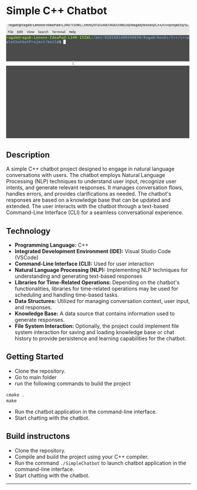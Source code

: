 # Simple C++ Chatbot

<!--![Chatbot Demo](Simple_Cpp_Chatbot.gif)
-->
<kbd><img src="Simple_Cpp_Chatbot.gif" width="500"></kbd>

## Description

A simple C++ chatbot project designed to engage in natural language conversations with users. The chatbot employs Natural Language Processing (NLP) techniques to understand user input, recognize user intents, and generate relevant responses. It manages conversation flows, handles errors, and provides clarifications as needed. The chatbot's responses are based on a knowledge base that can be updated and extended. The user interacts with the chatbot through a text-based Command-Line Interface (CLI) for a seamless conversational experience.

## Technology

- **Programming Language:** C++
- **Integrated Development Environment (IDE):** Visual Studio Code (VSCode)
- **Command-Line Interface (CLI):** Used for user interaction
- **Natural Language Processing (NLP):** Implementing NLP techniques for understanding and generating text-based responses
- **Libraries for Time-Related Operations:** Depending on the chatbot's functionalities, libraries for time-related operations may be used for scheduling and handling time-based tasks.
- **Data Structures:** Utilized for managing conversation context, user input, and responses.
- **Knowledge Base:** A data source that contains information used to generate responses.
- **File System Interaction:** Optionally, the project could implement file system interaction for saving and loading knowledge base or chat history to provide persistence and learning capabilities for the chatbot.

## Getting Started

- Clone the repository.
- Go to main folder
- run the following commands to build the project

```
cmake .
make
```
- Run the chatbot application in the command-line interface.
- Start chatting with the chatbot.

## Build instructons

- Clone the repository.
- Compile and build the project using your C++ compiler.
- Run the command `./SimpleChatbot` to launch chatbot application in the command-line interface.
- Start chatting with the chatbot.
---
<!--
## Usage

Provide instructions on how to interact with the chatbot and any specific commands or features it supports.
---
## Contributing

If you'd like to contribute to this project, please follow the guidelines in [CONTRIBUTING.md](CONTRIBUTING.md).

## License

This project is licensed under the [MIT License](LICENSE).

## Acknowledgments

Mention any external libraries, resources, or inspirations you used or found helpful during the project development.
---

**Note:** The above sections are placeholders. Make sure to replace the GIF link with your own chatbot demo GIF and add detailed information about your project as needed.

-->